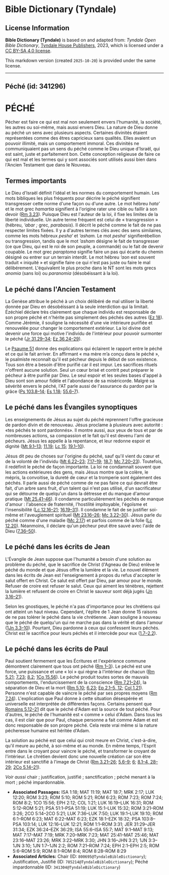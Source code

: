 # Bible Dictionary (Tyndale)

## License Information

**Bible Dictionary (Tyndale)** is based on and adapted from: _Tyndale Open Bible Dictionary_, [Tyndale House Publishers](https://tyndaleopenresources.com/), 2023, which is licensed under a [CC BY-SA 4.0 license](https://creativecommons.org/licenses/by-sa/4.0/legalcode.en).

This markdown version (created `2025-10-20`) is provided under the same license.



--------------------------------

## Péché (id: 341296)

PÉCHÉ
=====

Pécher est faire ce qui est mal non seulement envers l'humanité, la société, les autres ou soi\-même, mais aussi envers Dieu. La nature de Dieu donne au péché un sens avec plusieurs aspects. Certaines divinités étaient représentées comme des êtres capricieux sans qualités. Elles avaient un pouvoir illimité, mais un comportement immoral. Ces divinités ne communiquaient pas un sens du péché comme le Dieu unique d'Israël, qui est saint, juste et parfaitement bon. Cette conception religieuse de faire ce qui est mal et les termes qui y sont associés sont utilisés aussi bien dans l'Ancien Testament que dans le Nouveau.

Termes importants
-----------------

Le Dieu d'Israël définit l'idéal et les normes du comportement humain. Les mots bibliques les plus fréquents pour décrire le péché signifient transgresser cette norme d'une façon ou d'une autre. Le mot hébreu *hata’* et le mot grec *hamartia* signifient à l'origine rater une cible ou faillir à son devoir ([Rm 3\.23](https://ref.ly/Rom3:23)). Puisque Dieu est l'auteur de la loi, il fixe les limites de la liberté individuelle. Un autre terme fréquent est celui de « transgression » (hébreu, *‘abar* *;* grec, *parabasis*). Il décrit le péché comme le fait de ne pas respecter limites fixées. Il y a d'autres termes clés avec des sens similaires, comme les mots hébreux *pesha‘* et *’asham.* Le mot *pesha‘* signifierébellion ou transgression, tandis que le mot *’asham* désigne le fait de transgresser (ce que Dieu, qui est le roi de son peuple, a commandé) ou le fait de devenir coupable. Le mot grec *paraptoma* signifie faire un pas qui écarte du chemin désigné ou entrer sur un terrain interdit. Le mot hébreu *‘aon* est souvent traduit « iniquité » et signifie faire ce qui n'est pas juste ou faire le mal délibérement. L'équivalent le plus proche dans le NT sont les mots grecs *anomia* (sans loi) ou *paranomia* (désobéissant à la loi).

Le péché dans l'Ancien Testament
--------------------------------

La Genèse attribue le péché à un choix délibéré de mal utiliser la liberté donnée par Dieu en désobéissant à la seule interdiction qui la limitait. Ézéchiel déclare très clairement que chaque individu est responsable de son propre péché et n'hérite pas simplement des péchés des autres ([Ez 18](https://ref.ly/Ezek18:1-Ezek18:32)). Comme Jérémie, il souligne la nécessité d'une vie intérieure purifiée et renouvelée pour changer le comportement extérieur. La loi divine doit devenir une force qui motive l'individu de l'intérieur pour pouvoir surmonter le péché ([Jr 31\.29–34](https://ref.ly/Jer31:29-Jer31:34); [Ez 36\.24–29](https://ref.ly/Ezek36:24-Ezek36:29)).

Le [Psaume 51](https://ref.ly/Ps51:1-Ps51:19) donne des explications qui éclairent le rapport entre le péché et ce qui le fait arriver. En affirmant « ma mère m’a conçu dans le péché », le psalmiste reconnaît qu'il est pécheur depuis le début de son existence. Tous son être a besoin d'être purifié car il est impur. Les sacrifices rituels n'offrent aucune solution. Seul un cœur brisé et contrit peut préparer le pécheur à être purifié par Dieu. Le seul espoir et les seules bases d'appel à Dieu sont son amour fidèle et l'abondance de sa miséricorde. Malgré sa sévérité envers le péché, l'AT parle aussi de l'assurance du pardon par la grâce ([Ps 103\.8–14](https://ref.ly/Ps103:8-Ps103:14); [Es 1\.18](https://ref.ly/Isa1:18); [55\.6–7](https://ref.ly/Isa55:6-Isa55:7)).

Le péché dans les Évangiles synoptiques
---------------------------------------

Les enseignements de Jésus au sujet du péché reprennent l'offre gracieuse de pardon divin et de renouveau. Jésus proclame à plusieurs avec autorité : «tes péchés te sont pardonnés». Il montre aussi, aux yeux de tous et par de nombreuses actions, sa compassion et le fait qu'il est devenu l'ami de pécheurs. Jésus les appelle à la repentance, et leur redonne espoir et dignité ([Mt 9\.1–13](https://ref.ly/Matt9:1-Matt9:13); [11\.19](https://ref.ly/Matt11:19); [Lc 15](https://ref.ly/Luke15:1-Luke15:32); [19\.1–10](https://ref.ly/Luke19:1-Luke19:10)).

Jésus dit peu de choses sur l'origine du péché, sauf qu'il vient du cœur et de la volonté de l'individu ([Mt 6\.22–23](https://ref.ly/Matt6:22-Matt6:23); [7\.17–19](https://ref.ly/Matt7:17-Matt7:19); [18\.7](https://ref.ly/Matt18:7); [Mc 7\.20–23](https://ref.ly/Mark7:20-Mark7:23)). Toutefois, il redéfinit le péché de façon importante. La loi ne condamnait souvent que les actions extérieures des gens, mais Jésus montre que la colère, le mépris, la convoitise, la dureté de cœur et la tromperie sont également des péchés. Il parle aussi de péché comme de ne pas faire ce qui devrait être fait, d'un arbre sans fruit, d'un talent qui n'est pas utilisé, d'un sacrificateur qui se détourne de quelqu'un dans la détresse et du manque d'amour pratique ([Mt 25\.41–46](https://ref.ly/Matt25:41-Matt25:46)). Il condamne particulièrement les péchés de manque d'amour : l'absence de fraternité, l'hostilité impitoyable, l'égoïsme et l'insensibilité ([Lc 12\.16–21](https://ref.ly/Luke12:16-Luke12:21); [16\.19–31](https://ref.ly/Luke16:19-Luke16:31)). Il condamne le fait de se justifier soi\-même et l'aveuglement spirituel ([Mt 23\.16–26](https://ref.ly/Matt23:16-Matt23:26); [Mc 3\.22–30](https://ref.ly/Mark3:22-Mark3:30)). Jésus parle du péché comme d'une maladie ([Mc 2\.17](https://ref.ly/Mark2:17)) et parfois comme de la folie ([Lc 12\.20](https://ref.ly/Luke12:20)). Néanmoins, il déclare qu'un pécheur peut être sauvé avec l'aide de Dieu ([7\.36–50](https://ref.ly/Luke7:36-Luke7:50)).

Le péché dans les écrits de Jean
--------------------------------

L'Évangile de Jean suppose que l'humanité a besoin d'une solution au problème du péché, que le sacrifice de Christ (l'Agneau de Dieu) enlève le péché du monde et que Jésus offre la lumière et la vie. Le nouvel élément dans les écrits de Jean est l'enseignement à propos du refus d'accepter le salut offert en Christ. Ce salut est offert par Dieu, par amour pour le monde. Refuser de croire est refuser le salut. Ceux qui aiment les ténèbres, rejettent la lumière et refusent de croire en Christ le sauveur sont déjà jugés ([Jn 3\.16–21](https://ref.ly/John3:16-John3:21)).

Selon les gnostiques, le péché n'a pas d'importance pour les chrétiens qui ont atteint un haut niveau. Cependant, l'épître de 1 Jean donne 15 raisons de ne pas tolérer le péché dans la vie chrétienne. Jean souligne à nouveau que le péché de quelqu'un qui ne marche pas dans la vérité et dans l'amour ([1Jn 3\.3–10](https://ref.ly/1John3:3-1John3:10)). Pourtant, Dieu pardonne à ceux qui confessent leurs péchés. Christ est le sacrifice pour leurs péchés et il intercède pour eux ([1\.7–2\.2](https://ref.ly/1John1:7-1John2:2)).

Le péché dans les écrits de Paul
--------------------------------

Paul soutient fermement que les Écritures et l'expérience commune démontrent clairement que tous ont péché ([Rm 1–3](https://ref.ly/Rom1:1-Rom3:31)). Le péché est une force, une puissance et une « loi » qui règne à l'intérieur de chacun ([Rm 5\.21](https://ref.ly/Rom5:21); [7\.23](https://ref.ly/Rom7:23); [8\.2](https://ref.ly/Rom8:2); [1Co 15\.56](https://ref.ly/1Cor15:56)). Le péché produit toutes sortes de mauvais comportements, l'endurcissement de la conscience ([Rm 7\.21–24](https://ref.ly/Rom7:21-Rom7:24)), la séparation de Dieu et la mort ([Rm 5\.10](https://ref.ly/Rom5:10); [6\.23](https://ref.ly/Rom6:23); [Ep 2\.1–5, 12](https://ref.ly/Eph2:1-Eph2:5,Eph2:12); [Col 1\.21](https://ref.ly/Col1:21)). Personne n'est capable de vaincre le péché par ses propres moyens ([Rm 7\.24](https://ref.ly/Rom7:24)). L'explication que Paul donne à cette situation désespérée et universelle est interprétée de différentes façons. Certains pensent que [Romains 5\.12–21](https://ref.ly/Rom5:12-Rom5:21) dit que le péché d'Adam est la source de tout péché. Pour d'autres, le péché de l'humanité est « comme » celui d'Adam. Dans tous les cas, il est clair que pour Paul, chaque personne a fait comme Adam et est donc responsable de son propre péché. Cela reste vrai même si la nature pécheresse humaine est héritée d'Adam.

La solution au péché est que celui qui croit meure en Christ, c'est\-à\-dire, qu'il meure au péché, à soi\-même et au monde. En même temps, l'Esprit entre dans le croyant pour vaincre le péché, et transformer le croyant de l'intérieur. Le chrétien devient donc une nouvelle création car son être intérieur est sanctifié à l'image de Christ ([Rm 3\.21–26](https://ref.ly/Rom3:21-Rom3:26); [5\.6–9](https://ref.ly/Rom5:6-Rom5:9); [6](https://ref.ly/Rom6:1-Rom6:23); [8\.1–4, 28–29](https://ref.ly/Rom8:1-Rom8:4,Rom8:28-Rom8:29); [2Co 5\.14–21](https://ref.ly/2Cor5:14-2Cor5:21)).

*Voir aussi* chair ; justification, justifié ; sanctification ; péché menant à la mort ; péché impardonnable.

* **Associated Passages:** ISA 1:18; MAT 11:19; MAT 18:7; MRK 2:17; LUK 12:20; ROM 3:23; ROM 5:10; ROM 5:21; ROM 6:23; ROM 7:23; ROM 7:24; ROM 8:2; 1CO 15:56; EPH 2:12; COL 1:21; LUK 16:19–LUK 16:31; ROM 5:12–ROM 5:21; PSA 51:1–PSA 51:19; LUK 15:1–LUK 15:32; ROM 3:21–ROM 3:26; 2CO 5:14–2CO 5:21; LUK 7:36–LUK 7:50; LUK 19:1–LUK 19:10; ROM 6:1–ROM 6:23; MAT 6:22–MAT 6:23; EZK 18:1–EZK 18:32; PSA 103:8–PSA 103:14; LUK 12:16–LUK 12:21; ROM 1:1–ROM 3:31; JER 31:29–JER 31:34; EZK 36:24–EZK 36:29; ISA 55:6–ISA 55:7; MAT 9:1–MAT 9:13; MAT 7:17–MAT 7:19; MRK 7:20–MRK 7:23; MAT 25:41–MAT 25:46; MAT 23:16–MAT 23:26; MRK 3:22–MRK 3:30; JHN 3:16–JHN 3:21; 1JN 3:3–1JN 3:10; 1JN 1:7–1JN 2:2; ROM 7:21–ROM 7:24; EPH 2:1–EPH 2:5; ROM 5:6–ROM 5:9; ROM 8:1–ROM 8:4; ROM 8:28–ROM 8:29
* **Associated Articles:** Chair (ID: `800695@TyndaleBibleDictionary`); Justification, Justifié (ID: `785214@TyndaleBibleDictionary`); Péché impardonnable (ID: `341304@TyndaleBibleDictionary`)

